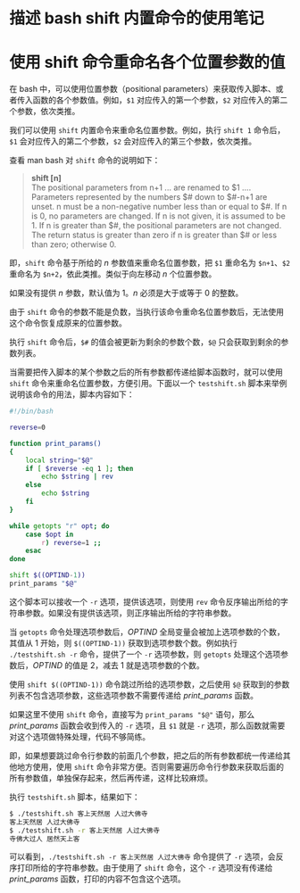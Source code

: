 # 描述 bash shift 内置命令的使用笔记

# 使用 shift 命令重命名各个位置参数的值
在 bash 中，可以使用位置参数（positional parameters）来获取传入脚本、或者传入函数的各个参数值。例如，`$1` 对应传入的第一个参数，`$2` 对应传入的第二个参数，依次类推。

我们可以使用 `shift` 内置命令来重命名位置参数。例如，执行 `shift 1` 命令后，`$1` 会对应传入的第二个参数，`$2` 会对应传入的第三个参数，依次类推。

查看 man bash 对 `shift` 命令的说明如下：
> **shift [n]**  
The positional parameters from n+1 ... are renamed to $1 .... Parameters represented by the numbers $# down to $#-n+1 are unset. n must be a non-negative number less than or equal to $#. If n is 0, no parameters are changed. If n is not given, it is assumed to be 1. If n is greater than $#, the positional parameters are not changed. The return status is greater than zero if n is greater than $# or less than zero; otherwise 0.

即，`shift` 命令基于所给的 *n* 参数值来重命名位置参数，把 `$1` 重命名为 `$n+1`、`$2` 重命名为 `$n+2`，依此类推。类似于向左移动 *n* 个位置参数。

如果没有提供 *n* 参数，默认值为 1。*n* 必须是大于或等于 0 的整数。

由于 `shift` 命令的参数不能是负数，当执行该命令重命名位置参数后，无法使用这个命令恢复成原来的位置参数。

执行 `shift` 命令后，`$#` 的值会被更新为剩余的参数个数，`$@` 只会获取到剩余的参数列表。

当需要把传入脚本的某个参数之后的所有参数都传递给脚本函数时，就可以使用 `shift` 命令来重命名位置参数，方便引用。下面以一个 `testshift.sh` 脚本来举例说明该命令的用法，脚本内容如下：
```bash
#!/bin/bash

reverse=0

function print_params()
{
    local string="$@"
    if [ $reverse -eq 1 ]; then
        echo $string | rev
    else
        echo $string
    fi
}

while getopts "r" opt; do
    case $opt in
        r) reverse=1 ;;
    esac
done

shift $((OPTIND-1))
print_params "$@"
```
这个脚本可以接收一个 `-r` 选项，提供该选项，则使用 `rev` 命令反序输出所给的字符串参数。如果没有提供该选项，则正序输出所给的字符串参数。

当 `getopts` 命令处理选项参数后，*OPTIND* 全局变量会被加上选项参数的个数，其值从 1 开始，则 `$((OPTIND-1))` 获取到选项参数个数。例如执行 `./testshift.sh -r` 命令，提供了一个 `-r` 选项参数，则 `getopts` 处理这个选项参数后，*OPTIND* 的值是 2，减去 1 就是选项参数的个数。

使用 `shift $((OPTIND-1))` 命令跳过所给的选项参数，之后使用 `$@` 获取到的参数列表不包含选项参数，这些选项参数不需要传递给 *print_params* 函数。

如果这里不使用 `shift` 命令，直接写为 `print_params "$@"` 语句，那么 *print_params* 函数会收到传入的 `-r` 选项，且 `$1` 就是 `-r` 选项，那么函数就需要对这个选项做特殊处理，代码不够简练。

即，如果想要跳过命令行参数的前面几个参数，把之后的所有参数都统一传递给其他地方使用，使用 `shift` 命令非常方便。否则需要遍历命令行参数来获取后面的所有参数值，单独保存起来，然后再传递，这样比较麻烦。

执行 `testshift.sh` 脚本，结果如下：
```bash
$ ./testshift.sh 客上天然居 人过大佛寺
客上天然居 人过大佛寺
$ ./testshift.sh -r 客上天然居 人过大佛寺
寺佛大过人 居然天上客
```
可以看到，`./testshift.sh -r 客上天然居 人过大佛寺` 命令提供了 `-r` 选项，会反序打印所给的字符串参数。由于使用了 `shift` 命令，这个 `-r` 选项没有传递给 *print_params* 函数，打印的内容不包含这个选项。
